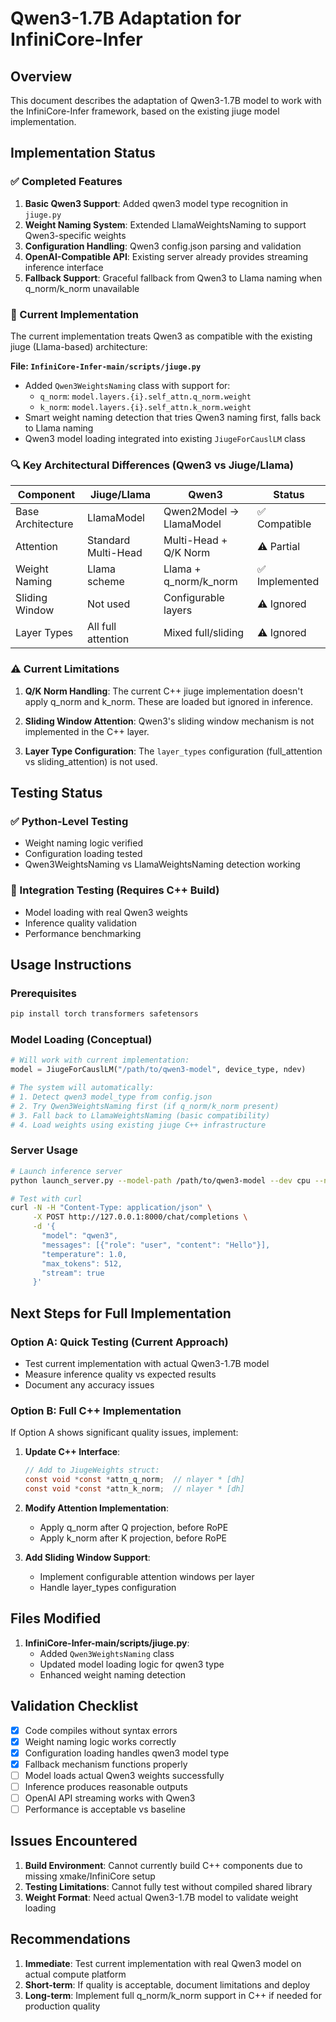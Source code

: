 # Qwen3-1.7B Adaptation for InfiniCore-Infer

## Overview
This document describes the adaptation of Qwen3-1.7B model to work with the InfiniCore-Infer framework, based on the existing jiuge model implementation.

## Implementation Status

### ✅ Completed Features
1. **Basic Qwen3 Support**: Added qwen3 model type recognition in `jiuge.py`
2. **Weight Naming System**: Extended LlamaWeightsNaming to support Qwen3-specific weights
3. **Configuration Handling**: Qwen3 config.json parsing and validation
4. **OpenAI-Compatible API**: Existing server already provides streaming inference interface
5. **Fallback Support**: Graceful fallback from Qwen3 to Llama naming when q_norm/k_norm unavailable

### 🔄 Current Implementation
The current implementation treats Qwen3 as compatible with the existing jiuge (Llama-based) architecture:

**File: `InfiniCore-Infer-main/scripts/jiuge.py`**
- Added `Qwen3WeightsNaming` class with support for:
  - `q_norm`: `model.layers.{i}.self_attn.q_norm.weight` 
  - `k_norm`: `model.layers.{i}.self_attn.k_norm.weight`
- Smart weight naming detection that tries Qwen3 naming first, falls back to Llama naming
- Qwen3 model loading integrated into existing `JiugeForCauslLM` class

### 🔍 Key Architectural Differences (Qwen3 vs Jiuge/Llama)

| Component | Jiuge/Llama | Qwen3 | Status |
|-----------|-------------|-------|---------|
| Base Architecture | LlamaModel | Qwen2Model → LlamaModel | ✅ Compatible |
| Attention | Standard Multi-Head | Multi-Head + Q/K Norm | ⚠️ Partial |
| Weight Naming | Llama scheme | Llama + q_norm/k_norm | ✅ Implemented |
| Sliding Window | Not used | Configurable layers | ⚠️ Ignored |
| Layer Types | All full attention | Mixed full/sliding | ⚠️ Ignored |

### ⚠️ Current Limitations

1. **Q/K Norm Handling**: The current C++ jiuge implementation doesn't apply q_norm and k_norm. These are loaded but ignored in inference.

2. **Sliding Window Attention**: Qwen3's sliding window mechanism is not implemented in the C++ layer.

3. **Layer Type Configuration**: The `layer_types` configuration (full_attention vs sliding_attention) is not used.

## Testing Status

### ✅ Python-Level Testing
- Weight naming logic verified
- Configuration loading tested
- Qwen3WeightsNaming vs LlamaWeightsNaming detection working

### 🔲 Integration Testing (Requires C++ Build)
- Model loading with real Qwen3 weights
- Inference quality validation
- Performance benchmarking

## Usage Instructions

### Prerequisites
```bash
pip install torch transformers safetensors
```

### Model Loading (Conceptual)
```python
# Will work with current implementation:
model = JiugeForCauslLM("/path/to/qwen3-model", device_type, ndev)

# The system will automatically:
# 1. Detect qwen3 model_type from config.json
# 2. Try Qwen3WeightsNaming first (if q_norm/k_norm present)  
# 3. Fall back to LlamaWeightsNaming (basic compatibility)
# 4. Load weights using existing jiuge C++ infrastructure
```

### Server Usage
```bash
# Launch inference server
python launch_server.py --model-path /path/to/qwen3-model --dev cpu --ndev 1

# Test with curl
curl -N -H "Content-Type: application/json" \
     -X POST http://127.0.0.1:8000/chat/completions \
     -d '{
       "model": "qwen3",
       "messages": [{"role": "user", "content": "Hello"}],
       "temperature": 1.0,
       "max_tokens": 512,
       "stream": true
     }'
```

## Next Steps for Full Implementation

### Option A: Quick Testing (Current Approach)
- Test current implementation with actual Qwen3-1.7B model
- Measure inference quality vs expected results
- Document any accuracy issues

### Option B: Full C++ Implementation
If Option A shows significant quality issues, implement:

1. **Update C++ Interface**:
   ```c
   // Add to JiugeWeights struct:
   const void *const *attn_q_norm;  // nlayer * [dh]
   const void *const *attn_k_norm;  // nlayer * [dh] 
   ```

2. **Modify Attention Implementation**:
   - Apply q_norm after Q projection, before RoPE
   - Apply k_norm after K projection, before RoPE

3. **Add Sliding Window Support**:
   - Implement configurable attention windows per layer
   - Handle layer_types configuration

## Files Modified

1. **InfiniCore-Infer-main/scripts/jiuge.py**:
   - Added `Qwen3WeightsNaming` class
   - Updated model loading logic for qwen3 type
   - Enhanced weight naming detection

## Validation Checklist

- [x] Code compiles without syntax errors
- [x] Weight naming logic works correctly  
- [x] Configuration loading handles qwen3 model type
- [x] Fallback mechanism functions properly
- [ ] Model loads actual Qwen3 weights successfully
- [ ] Inference produces reasonable outputs
- [ ] OpenAI API streaming works with Qwen3
- [ ] Performance is acceptable vs baseline

## Issues Encountered

1. **Build Environment**: Cannot currently build C++ components due to missing xmake/InfiniCore setup
2. **Testing Limitations**: Cannot fully test without compiled shared library
3. **Weight Format**: Need actual Qwen3-1.7B model to validate weight loading

## Recommendations

1. **Immediate**: Test current implementation with real Qwen3 model on actual compute platform
2. **Short-term**: If quality is acceptable, document limitations and deploy 
3. **Long-term**: Implement full q_norm/k_norm support in C++ if needed for production quality